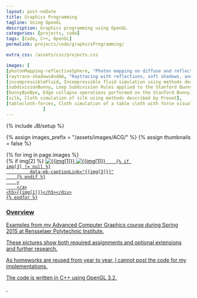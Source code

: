```yaml
---
layout: post-noDate
title: Graphics Programming
tagline: Using OpenGL
description: Graphics programming using OpenGL
categories: [projects, code]
tags: [Code, C++, OpenGL]
permalink: projects/code/graphicsProgramming/

extra_css: /assets/css/projects.css

images: [
[photonMapping-reflectiveSphere, "Photon mapping on diffuse and reflective surfaces to illustrate color bleeding"],
[raytrace-shadowsAndAA, "Raytracing with reflections, soft shadows, and antialiasing"],
[incompressibleFluid, Incompressible fluid simulation using methods described by Foster and Metaxas, true],
[subdivisionBunny, Loop Subdivision Rules applied to the Stanford Bunny, true],
[bunnyByeBye, Edge collapse operations performed on the Stanford Bunny, true],
[silk, Cloth simulation of silk using methods described by Provot],
[tablecloth-forces, Cloth simulation of a table cloth with force visualization]
              ]
---
```

{% include JB/setup %}


{% assign images_prefix = "/assets/images/ACG/" %}
{% assign thumbnails = false %}

<div class="project-images" id="slideshow">
    {% for img in page.images %}
    <div class="divInGrid" style="max-width: 345px">
    	{% if img[2] %}
    	    <a href="{{images_prefix}}{{img[0]}}.gif">
            <img src="{{images_prefix}}{{img[0]}}.gif" class="img-responsive" alt="{{img[1]}}"
    	{% else %}
        <a href="{{images_prefix}}{{img[0]}}.png">
            <img src="{{images_prefix}}{{img[0]}}.png" class="img-responsive" alt="{{img[1]}}" 
        {% endif %}
        
        {% if img[3] != null %}
        	 data-pb-captionLink="{{img[3]}}"
        {% endif %}
        >
        </a>
    <h5>{{img[1]}}</h5></div>
    {% endfor %}
</div>

<script>
    $('#slideshow').photobox('a', {history:false, time:0, counter:false});
</script>

<h3>Overview</h3>

Examples from my Advanced Computer Graphics course during Spring 2015 at Rensselaer Polytechnic Institute.

These pictures show both required assignments and optional extensions and further research.

As homeworks are reused from year to year, I cannot post the code for my implementations.

The code is written in C++ using OpenGL 3.2.  

&nbsp;
